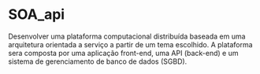 # SOA_api
Desenvolver uma plataforma computacional distribuída baseada em uma arquitetura orientada a serviço a partir de um tema escolhido.  A plataforma sera composta por uma aplicação front-end, uma API (back-end) e um sistema de gerenciamento de banco de dados (SGBD).
